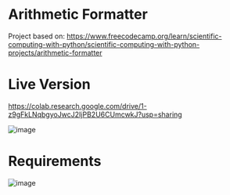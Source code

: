 # Arithmetic Formatter

Project based on: https://www.freecodecamp.org/learn/scientific-computing-with-python/scientific-computing-with-python-projects/arithmetic-formatter

# Live Version

https://colab.research.google.com/drive/1-z9gFkLNqbgyoJwcJ2IjPB2U6CUmcwkJ?usp=sharing

![image](https://user-images.githubusercontent.com/91420499/178844207-cc17cb20-d526-4fb1-9bdf-271ab7a836f6.png)

# Requirements

![image](https://user-images.githubusercontent.com/91420499/178844121-6ae3470c-3d1d-4f5f-946e-0fff4cf93e68.png)
